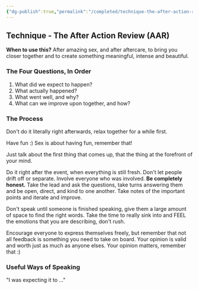 ```yaml
---
{"dg-publish":true,"permalink":"/completed/technique-the-after-action-review-aar/","dgHomeLink":true,"dgPassFrontmatter":false}
---
```



## Technique - The After Action Review (AAR)

**When to use this?** After amazing sex, and after aftercare, to bring you closer together and to create something meaningful, intense and beautiful.

### The Four Questions, In Order

1. What did we expect to happen?
2. What actually happened?
3. What went well, and why?
4. What can we improve upon together, and how?

### The Process

Don't do it literally right afterwards, relax together for a while first.

Have fun :) Sex is about having fun, remember that!

Just talk about the first thing that comes up, that the thing at the forefront of your mind.

Do it right after the event, when everything is still fresh. Don't let people drift off or separate. Involve everyone who was involved. **Be completely honest.** Take the lead and ask the questions, take turns answering them and be open, direct, and kind to one another. Take notes of the important points and iterate and improve.

Don't speak until someone is finished speaking, give them a large amount of space to find the right words. Take the time to really sink into and FEEL the emotions that you are describing, don't rush.

Encourage everyone to express themselves freely, but remember that not all feedback is something you need to take on board. Your opinion is valid and worth just as much as anyone elses. Your opinion matters, remember that :) 

### Useful Ways of Speaking

"I was expecting it to ..."